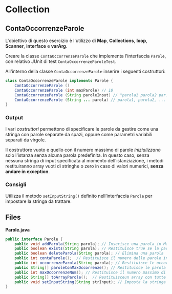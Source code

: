 # Collection

## ContaOccorrenzeParole

L'obiettivo di questo esercizio è l'utilizzo di **Map**, **Collections**, **loop**, **Scanner**, **interface** e **varArg**.

Creare la classe `ContaOccorrenzeParole` che implementa l'interfaccia `Parole`, con relativo JUnit di test `ContaOccorrenzeParoleTest`.

All'interno della classe `ContaOccorrenzeParole` inserire i seguenti costruttori:

```java
class ContaOccorrenzeParole implements Parole {
    ContaOccorrenzeParole ()
    ContaOccorrenzeParole (int maxParole) // 10
    ContaOccorrenzeParole (String paroleInput) // "parola1 parola2 par.."
    ContaOccorrenzeParole (String ... parola) // parola1, parola2, ...
}
```

### Output

I vari _costruttori_ permettono di specificare le parole da gestire come una stringa con parole separate da spazi, oppure come parametri variabili separati da virgole.

Il costruttore vuoto e quello con il numero massimo di parole _inizializzano_ solo l'istanza senza alcuna parola predefinita.
In questo caso, senza nessuna stringa di input specificata al momento dell’istanziazione, i metodi restituiranno array vuoti di stringhe o zero in caso di valori numerici, **senza andare in exception**.

### Consigli

Utilizza il metodo `setInputString()` definito nell’interfaccia `Parole` per impostare la stringa da trattare.

## Files

**Parole.java**

```java
public interface Parole {
    public void addParola(String parola); // Inserisce una parola in Map
    public boolean exists(String parola); // Restituisce true se la parola è presente
    public boolean deleteParola(String parola); // Elimina una parola
    public int contaParole();  // Restituisce il numero delle parole inserite
    public int occorrenzeParola(String parola); // Restituisce le occorrenze di una parola (-1 se non esiste)
    public String[] paroleConMaxOccorrenze(); // Restituisce le parola con il numero massimo di occorrenze
    public int maxOccorrenzeNum(); // Restituisce il numero massimo di occorrenze
    public String[] toArrayParole();  // Restituisceun array con tutte la parole inserite
    public void setInputString(String strInput); // Imposta la stringa sulla quale operare
}
```
